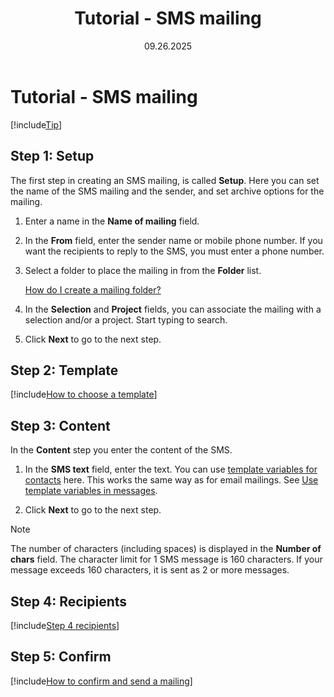 ﻿---
uid: help-en-tutorial-sms-mailing
title: Tutorial - SMS mailing
description: In this tutorial, you will learn to create an SMS mailing.
keywords: sms mailing
date: 09.26.2025
version: 10.5
content_type: tutorial
audience: person
language: en
---

# Tutorial - SMS mailing

[!include[Tip](includes/tip-mailing-save-draft.md)]

## Step 1: Setup

The first step in creating an SMS mailing, is called **Setup**. Here you can set the name of the SMS mailing and the sender, and set archive options for the mailing.

1. Enter a name in the **Name of mailing** field.

1. In the **From** field, enter the sender name or mobile phone number. If you want the recipients to reply to the SMS, you must enter a phone number.

1. Select a folder to place the mailing in from the **Folder** list.

    [How do I create a mailing folder?][9]

1. In the **Selection** and **Project** fields, you can associate the mailing with a selection and/or a project. Start typing to search.

1. Click **Next** to go to the next step.

## Step 2: Template

[!include[How to choose a template](includes/mailing-choose-template.md)]

## Step 3: Content

In the **Content** step you enter the content of the SMS.

1. In the **SMS text** field, enter the text. You can use [template variables for contacts][1] here. This works the same way as for email mailings. See [Use template variables in messages][2].

1. Click **Next** to go to the next step.

> [!NOTE]
> The number of characters (including spaces) is displayed in the **Number of chars** field. The character limit for 1 SMS message is 160 characters. If your message exceeds 160 characters, it is sent as 2 or more messages.

## Step 4: Recipients

[!include[Step 4 recipients](includes/step-4-recipients.md)]

## Step 5: Confirm

[!include[How to confirm and send a mailing](includes/step-5-confirm-and-send-mailing.md)]

<!-- Referenced links -->
[1]: ../../../../document/templates/variables/for-selected-contact.md
[2]: ../../../editor/learn/index.md#variables
[9]: ../../../learn/create-folder.md
